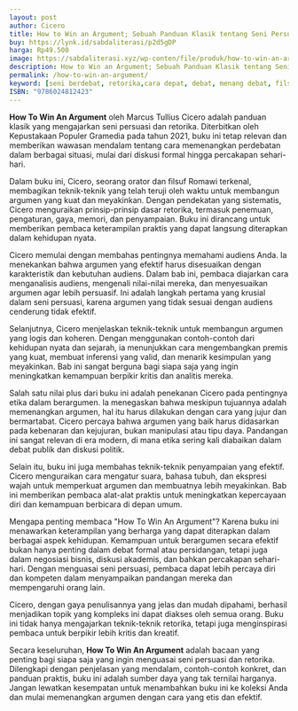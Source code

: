```yaml
---
layout: post
author: Cicero
title: How to Win an Argument; Sebuah Panduan Klasik tentang Seni Persuasi
buy: https://lynk.id/sabdaliterasi/p2d5gDP
harga: Rp49.500
image: https://sabdaliterasi.xyz/wp-conten/file/produk/how-to-win-an-argument-sebuah-panduan-klasik-tentang-seni-persuasi.jpg
description: How to Win an Argument; Sebuah Panduan Klasik tentang Seni Persuasi merupakan salah satu buku filosofi karangan Marcus Tullius Cicero. Buku ini akan m
permalink: /how-to-win-an-argument/
keyword: [seni berdebat, retorika,cara depat, debat, menang debat, filsuf berdebat, debat filsafat]
ISBN: "9786024812423"
---
```

<p><strong>How To Win An Argument</strong> oleh Marcus Tullius Cicero adalah panduan klasik yang mengajarkan seni persuasi dan retorika. Diterbitkan oleh Kepustakaan Populer Gramedia pada tahun 2021, buku ini tetap relevan dan memberikan wawasan mendalam tentang cara memenangkan perdebatan dalam berbagai situasi, mulai dari diskusi formal hingga percakapan sehari-hari.</p><p>Dalam buku ini, Cicero, seorang orator dan filsuf Romawi terkenal, membagikan teknik-teknik yang telah teruji oleh waktu untuk membangun argumen yang kuat dan meyakinkan. Dengan pendekatan yang sistematis, Cicero menguraikan prinsip-prinsip dasar retorika, termasuk penemuan, pengaturan, gaya, memori, dan penyampaian. Buku ini dirancang untuk memberikan pembaca keterampilan praktis yang dapat langsung diterapkan dalam kehidupan nyata.</p><p>Cicero memulai dengan membahas pentingnya memahami audiens Anda. Ia menekankan bahwa argumen yang efektif harus disesuaikan dengan karakteristik dan kebutuhan audiens. Dalam bab ini, pembaca diajarkan cara menganalisis audiens, mengenali nilai-nilai mereka, dan menyesuaikan argumen agar lebih persuasif. Ini adalah langkah pertama yang krusial dalam seni persuasi, karena argumen yang tidak sesuai dengan audiens cenderung tidak efektif.</p><p>Selanjutnya, Cicero menjelaskan teknik-teknik untuk membangun argumen yang logis dan koheren. Dengan menggunakan contoh-contoh dari kehidupan nyata dan sejarah, ia menunjukkan cara mengembangkan premis yang kuat, membuat inferensi yang valid, dan menarik kesimpulan yang meyakinkan. Bab ini sangat berguna bagi siapa saja yang ingin meningkatkan kemampuan berpikir kritis dan analitis mereka.</p><p>Salah satu nilai plus dari buku ini adalah penekanan Cicero pada pentingnya etika dalam berargumen. Ia menegaskan bahwa meskipun tujuannya adalah memenangkan argumen, hal itu harus dilakukan dengan cara yang jujur dan bermartabat. Cicero percaya bahwa argumen yang baik harus didasarkan pada kebenaran dan kejujuran, bukan manipulasi atau tipu daya. Pandangan ini sangat relevan di era modern, di mana etika sering kali diabaikan dalam debat publik dan diskusi politik.</p><p>Selain itu, buku ini juga membahas teknik-teknik penyampaian yang efektif. Cicero menguraikan cara mengatur suara, bahasa tubuh, dan ekspresi wajah untuk memperkuat argumen dan membuatnya lebih meyakinkan. Bab ini memberikan pembaca alat-alat praktis untuk meningkatkan kepercayaan diri dan kemampuan berbicara di depan umum.</p><p>Mengapa penting membaca "How To Win An Argument"? Karena buku ini menawarkan keterampilan yang berharga yang dapat diterapkan dalam berbagai aspek kehidupan. Kemampuan untuk berargumen secara efektif bukan hanya penting dalam debat formal atau persidangan, tetapi juga dalam negosiasi bisnis, diskusi akademis, dan bahkan percakapan sehari-hari. Dengan menguasai seni persuasi, pembaca dapat lebih percaya diri dan kompeten dalam menyampaikan pandangan mereka dan mempengaruhi orang lain.</p><p>Cicero, dengan gaya penulisannya yang jelas dan mudah dipahami, berhasil menjadikan topik yang kompleks ini dapat diakses oleh semua orang. Buku ini tidak hanya mengajarkan teknik-teknik retorika, tetapi juga menginspirasi pembaca untuk berpikir lebih kritis dan kreatif.</p><p>Secara keseluruhan, <strong>How To Win An Argument</strong> adalah bacaan yang penting bagi siapa saja yang ingin menguasai seni persuasi dan retorika. Dilengkapi dengan penjelasan yang mendalam, contoh-contoh konkret, dan panduan praktis, buku ini adalah sumber daya yang tak ternilai harganya. Jangan lewatkan kesempatan untuk menambahkan buku ini ke koleksi Anda dan mulai memenangkan argumen dengan cara yang etis dan efektif.</p>
